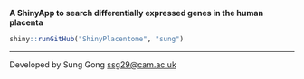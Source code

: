 **A ShinyApp to search differentially expressed genes in the human placenta**

```R
shiny::runGitHub("ShinyPlacentome", "sung") 
```


----
Developed by Sung Gong <ssg29@cam.ac.uk>
